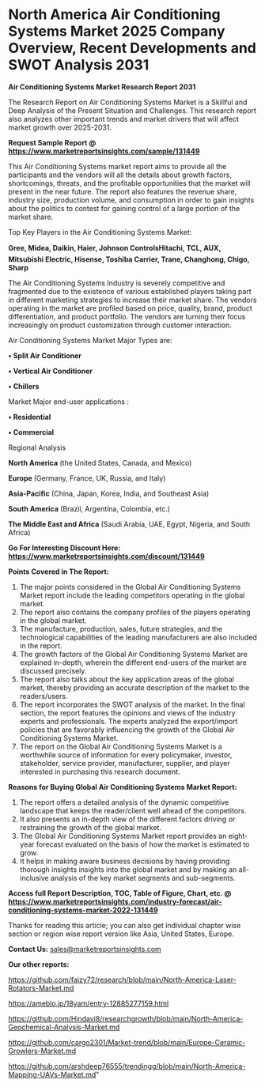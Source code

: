# North America Air Conditioning Systems Market 2025 Company Overview, Recent Developments and SWOT Analysis 2031

<strong>Air Conditioning Systems Market Research Report 2031</strong>

The Research Report on Air Conditioning Systems Market is a Skillful and Deep Analysis of the Present Situation and Challenges. This research report also analyzes other important trends and market drivers that will affect market growth over 2025-2031.

<strong>Request Sample Report @ <a href=https://www.marketreportsinsights.com/sample/131449>https://www.marketreportsinsights.com/sample/131449</a></strong>

This Air Conditioning Systems market report aims to provide all the participants and the vendors will all the details about growth factors, shortcomings, threats, and the profitable opportunities that the market will present in the near future. The report also features the revenue share, industry size, production volume, and consumption in order to gain insights about the politics to contest for gaining control of a large portion of the market share.

Top Key Players in the Air Conditioning Systems Market:

<strong>Gree, Midea, Daikin, Haier, Johnson ControlsHitachi, TCL, AUX, Mitsubishi Electric, Hisense, Toshiba Carrier, Trane, Changhong, Chigo, Sharp</strong>

The Air Conditioning Systems Industry is severely competitive and fragmented due to the existence of various established players taking part in different marketing strategies to increase their market share. The vendors operating in the market are profiled based on price, quality, brand, product differentiation, and product portfolio. The vendors are turning their focus increasingly on product customization through customer interaction.

Air Conditioning Systems Market Major Types are:

<strong>• Split Air Conditioner

• Vertical Air Conditioner

• Chillers</strong>

Market Major end-user applications :

<strong>• Residential

• Commercial</strong>

Regional Analysis

</u><strong><b>North America</b></strong> (the United States, Canada, and Mexico)

<strong><b>Europe </b></strong>(Germany, France, UK, Russia, and Italy)

<strong><b>Asia-Pacific</b></strong> (China, Japan, Korea, India, and Southeast Asia)

<strong><b>South America</b></strong> (Brazil, Argentina, Colombia, etc.)

<strong><b>The Middle East and Africa</b></strong> (Saudi Arabia, UAE, Egypt, Nigeria, and South Africa)

<strong>Go For Interesting Discount Here: <a href=https://www.marketreportsinsights.com/discount/131449>https://www.marketreportsinsights.com/discount/131449</a></strong>

<strong>Points Covered in The Report:</strong>
<ol>
  <li>The major points considered in the Global Air Conditioning Systems Market report include the leading competitors operating in the global market.</li>
  <li>The report also contains the company profiles of the players operating in the global market.</li>
  <li>The manufacture, production, sales, future strategies, and the technological capabilities of the leading manufacturers are also included in the report.</li>
  <li>The growth factors of the Global Air Conditioning Systems Market are explained in-depth, wherein the different end-users of the market are discussed precisely.</li>
  <li>The report also talks about the key application areas of the global market, thereby providing an accurate description of the market to the readers/users.</li>
  <li>The report incorporates the SWOT analysis of the market. In the final section, the report features the opinions and views of the industry experts and professionals. The experts analyzed the export/import policies that are favorably influencing the growth of the Global Air Conditioning Systems Market.</li>
  <li>The report on the Global Air Conditioning Systems Market is a worthwhile source of information for every policymaker, investor, stakeholder, service provider, manufacturer, supplier, and player interested in purchasing this research document.</li>
</ol>
<strong>Reasons for Buying Global Air Conditioning Systems Market Report:</strong>

<ol>
  <li>The report offers a detailed analysis of the dynamic competitive landscape that keeps the reader/client well ahead of the competitors.</li>
  <li>It also presents an in-depth view of the different factors driving or restraining the growth of the global market.</li>
  <li>The Global Air Conditioning Systems Market report provides an eight-year forecast evaluated on the basis of how the market is estimated to grow.</li>
  <li>It helps in making aware business decisions by having providing thorough insights insights into the global market and by making an all-inclusive analysis of the key market segments and sub-segments.</li>
</ol>
<strong>Access full Report Description, TOC, Table of Figure, Chart, etc. @ <a href=https://www.marketreportsinsights.com/industry-forecast/air-conditioning-systems-market-2022-131449>https://www.marketreportsinsights.com/industry-forecast/air-conditioning-systems-market-2022-131449</a></strong>


Thanks for reading this article; you can also get individual chapter wise section or region wise report version like Asia, United States, Europe.

<strong>Contact Us:</strong>
sales@marketreportsinsights.com

<strong>Our other reports:</strong>

<a href=https://github.com/faizy72/research/blob/main/North-America-Laser-Rotators-Market.md>https://github.com/faizy72/research/blob/main/North-America-Laser-Rotators-Market.md</a>

<a href=https://ameblo.jp/18yam/entry-12885277159.html>https://ameblo.jp/18yam/entry-12885277159.html</a>

<a href=https://github.com/Hindavi8/researchgrowth/blob/main/North-America-Geochemical-Analysis-Market.md>https://github.com/Hindavi8/researchgrowth/blob/main/North-America-Geochemical-Analysis-Market.md</a>

<a href=https://github.com/cargo2301/Market-trend/blob/main/Europe-Ceramic-Growlers-Market.md>https://github.com/cargo2301/Market-trend/blob/main/Europe-Ceramic-Growlers-Market.md</a>

<a href=https://github.com/arshdeep76555/trendingg/blob/main/North-America-Mapping-UAVs-Market.md>https://github.com/arshdeep76555/trendingg/blob/main/North-America-Mapping-UAVs-Market.md</a>"
